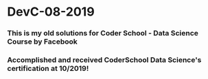# DevC-08-2019
### This is my old solutions for Coder School - Data Science Course by Facebook
### Accomplished and received CoderSchool Data Science's certification at 10/2019!
